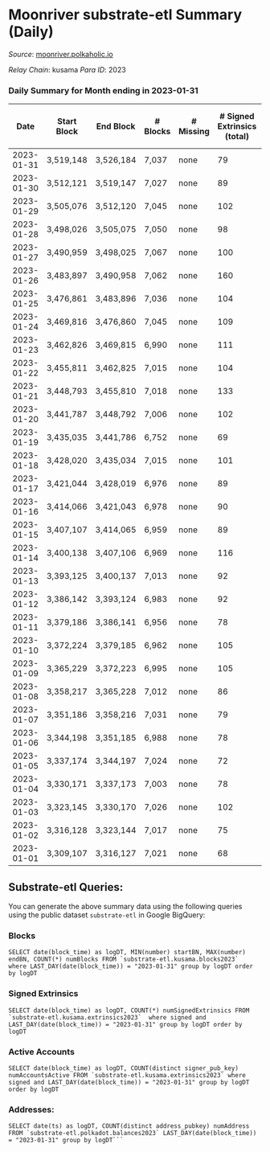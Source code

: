 # Moonriver substrate-etl Summary (Daily)

_Source_: [moonriver.polkaholic.io](https://moonriver.polkaholic.io)

*Relay Chain*: kusama
*Para ID*: 2023



### Daily Summary for Month ending in 2023-01-31


| Date | Start Block | End Block | # Blocks | # Missing | # Signed Extrinsics (total) | # Active Accounts | # Addresses with Balances | # Events | # Transfers | # XCM Transfers In | # XCM Transfers Out |
| ---- | ----------- | --------- | -------- | --------- | --------------------------- | ----------------- | ------------------------- | -------- | ----------- | ------------------ | ------------------- |
| 2023-01-31 | 3,519,148 | 3,526,184 | 7,037 | none  | 79 | 63 | 585,096 | 437,516 | 3,650 ($1,142,353) | 23 ($69,960.90) | 60 ($29,588.24) |
| 2023-01-30 | 3,512,121 | 3,519,147 | 7,027 | none  | 89 | 58 | 586,948 | 561,727 | 6,041 ($2,439,753) | 47 ($52,087.16) | 96 ($124,792) |
| 2023-01-29 | 3,505,076 | 3,512,120 | 7,045 | none  | 102 | 58 | 586,838 | 567,488 | 5,886 ($2,461,286) | 54 ($29,548.58) | 74 ($16,739.43) |
| 2023-01-28 | 3,498,026 | 3,505,075 | 7,050 | none  | 98 | 60 | 586,742 | 513,910 | 4,279 ($1,095,889) | 36 ($31,628.42) | 71 ($29,847.88) |
| 2023-01-27 | 3,490,959 | 3,498,025 | 7,067 | none  | 100 | 72 | 586,655 | 668,156 | 9,777 ($3,322,064) | 61 ($23,662.87) | 66 ($9,792.13) |
| 2023-01-26 | 3,483,897 | 3,490,958 | 7,062 | none  | 160 | 90 | 586,564 | 559,096 | 5,555 ($3,650,465) | 30 ($27,871.08) | 59 ($28,873.27) |
| 2023-01-25 | 3,476,861 | 3,483,896 | 7,036 | none  | 104 | 61 | 586,433 | 552,963 | 5,344 ($5,961,114) | 42 ($15,833.97) | 76 ($18,435.46) |
| 2023-01-24 | 3,469,816 | 3,476,860 | 7,045 | none  | 109 | 64 | 586,289 | 591,590 | 6,844 ($2,395,459) | 64 ($64,856.33) | 67 ($34,574.19) |
| 2023-01-23 | 3,462,826 | 3,469,815 | 6,990 | none  | 111 | 73 | 586,191 | 576,519 | 5,158 ($1,347,856) | 28 ($23,711.62) | 55 ($19,319.97) |
| 2023-01-22 | 3,455,811 | 3,462,825 | 7,015 | none  | 104 | 66 | 586,064 | 546,825 | 5,011 ($2,349,523) | 26 ($26,683.44) | 58 ($243,927) |
| 2023-01-21 | 3,448,793 | 3,455,810 | 7,018 | none  | 133 | 72 | 585,983 | 596,615 | 7,192 ($2,026,835) | 54 ($61,906.89) | 80 ($133,127) |
| 2023-01-20 | 3,441,787 | 3,448,792 | 7,006 | none  | 102 | 60 | 585,901 | 500,430 | 6,300 ($1,442,213) | 54 ($49,539.05) | 87 ($47,593.34) |
| 2023-01-19 | 3,435,035 | 3,441,786 | 6,752 | none  | 69 | 46 | 585,797 | 457,138 | 4,846 ($1,265,025) | 43 ($11,818.25) | 76 ($91,205.54) |
| 2023-01-18 | 3,428,020 | 3,435,034 | 7,015 | none  | 101 | 64 | 585,705 | 617,769 | 12,798 ($4,849,995) | 108 ($49,035.71) | 132 ($51,158.02) |
| 2023-01-17 | 3,421,044 | 3,428,019 | 6,976 | none  | 89 | 63 | 585,596 | 529,133 | 5,962 ($1,456,142) | 78 ($210,226) | 138 ($159,645) |
| 2023-01-16 | 3,414,066 | 3,421,043 | 6,978 | none  | 90 | 60 | 585,515 | 475,662 | 5,158 ($1,112,275) | 48 ($16,588.81) | 74 ($26,201.38) |
| 2023-01-15 | 3,407,107 | 3,414,065 | 6,959 | none  | 89 | 51 | 585,335 | 511,196 | 5,732 ($1,720,111) | 75 ($9,024.34) | 84 ($11,763.13) |
| 2023-01-14 | 3,400,138 | 3,407,106 | 6,969 | none  | 116 | 74 | 585,278 | 702,506 | 8,964 ($3,803,566) | 64 ($31,489.36) | 109 ($214,779) |
| 2023-01-13 | 3,393,125 | 3,400,137 | 7,013 | none  | 92 | 54 | 585,200 | 562,503 | 6,228 ($1,915,708) | 73 ($12,773.58) | 72 ($17,128.75) |
| 2023-01-12 | 3,386,142 | 3,393,124 | 6,983 | none  | 92 | 54 | 585,102 | 584,209 | 5,505 ($1,313,211) | 54 ($28,272.09) | 69 ($12,848.71) |
| 2023-01-11 | 3,379,186 | 3,386,141 | 6,956 | none  | 78 | 50 | 584,996 | 537,968 | 4,184 ($939,342) | 43 ($15,617.23) | 57 ($16,358.24) |
| 2023-01-10 | 3,372,224 | 3,379,185 | 6,962 | none  | 105 | 48 | 584,900 | 505,337 | 4,855 ($1,037,171) | 43 ($26,275.23) | 53 ($21,009.77) |
| 2023-01-09 | 3,365,229 | 3,372,223 | 6,995 | none  | 105 | 64 | 584,802 | 570,252 | 4,920 ($955,558) | 54 ($19,461.38) | 65 ($14,665.35) |
| 2023-01-08 | 3,358,217 | 3,365,228 | 7,012 | none  | 86 | 52 | 584,716 | 437,277 | 3,417 ($573,567) | 22 ($9,275.86) | 64 ($8,754.92) |
| 2023-01-07 | 3,351,186 | 3,358,216 | 7,031 | none  | 79 | 51 | 584,640 | 417,505 | 3,523 ($769,039) | 24 ($18,075.58) | 38 ($9,959.07) |
| 2023-01-06 | 3,344,198 | 3,351,185 | 6,988 | none  | 78 | 46 | 584,568 | 438,052 | 3,183 ($642,237) | 29 ($46,867.43) | 40 ($27,089.92) |
| 2023-01-05 | 3,337,174 | 3,344,197 | 7,024 | none  | 72 | 44 | 584,471 | 448,168 | 3,579 ($609,503) | 30 ($40,912.28) | 55 ($26,946.85) |
| 2023-01-04 | 3,330,171 | 3,337,173 | 7,003 | none  | 78 | 45 | 584,351 | 483,485 | 5,609 ($752,945) | 44 ($63,530.02) | 52 ($148,548) |
| 2023-01-03 | 3,323,145 | 3,330,170 | 7,026 | none  | 102 | 58 | 584,269 | 460,972 | 3,457 ($1,169,748) | 23 ($29,020.52) | 58 ($43,345.83) |
| 2023-01-02 | 3,316,128 | 3,323,144 | 7,017 | none  | 75 | 46 | 584,170 | 456,598 | 3,508 ($971,426) | 47 ($34,964.53) | 76 ($18,767.46) |
| 2023-01-01 | 3,309,107 | 3,316,127 | 7,021 | none  | 68 | 43 | 584,058 | 499,891 | 5,141 ($1,218,837) | 88 ($30,395.18) | 86 ($25,562.58) |

## Substrate-etl Queries:
You can generate the above summary data using the following queries using the public dataset `substrate-etl` in Google BigQuery:


### Blocks
```
SELECT date(block_time) as logDT, MIN(number) startBN, MAX(number) endBN, COUNT(*) numBlocks FROM `substrate-etl.kusama.blocks2023`  where LAST_DAY(date(block_time)) = "2023-01-31" group by logDT order by logDT
```


### Signed Extrinsics
```
SELECT date(block_time) as logDT, COUNT(*) numSignedExtrinsics FROM `substrate-etl.kusama.extrinsics2023`  where signed and LAST_DAY(date(block_time)) = "2023-01-31" group by logDT order by logDT
```


### Active Accounts
```
SELECT date(block_time) as logDT, COUNT(distinct signer_pub_key) numAccountsActive FROM `substrate-etl.kusama.extrinsics2023` where signed and LAST_DAY(date(block_time)) = "2023-01-31" group by logDT order by logDT
```


### Addresses:
```
SELECT date(ts) as logDT, COUNT(distinct address_pubkey) numAddress FROM `substrate-etl.polkadot.balances2023` LAST_DAY(date(block_time)) = "2023-01-31" group by logDT```

